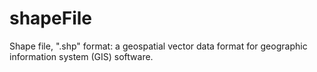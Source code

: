 # shapeFile
Shape file, ".shp" format: a geospatial vector data format for geographic information system (GIS) software. 
